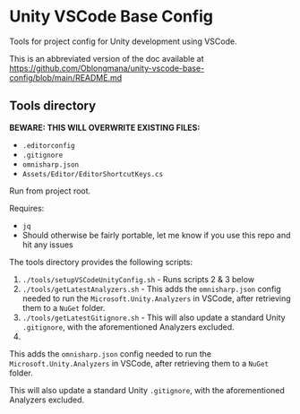 # Unity VSCode Base Config

Tools for project config for Unity development using VSCode.

This is an abbreviated version of the doc available at https://github.com/Oblongmana/unity-vscode-base-config/blob/main/README.md

## Tools directory

**BEWARE: THIS WILL OVERWRITE EXISTING FILES:**
 - `.editorconfig`
 - `.gitignore`
 - `omnisharp.json`
 - `Assets/Editor/EditorShortcutKeys.cs`

Run from project root.

Requires:
 - `jq`
 - Should otherwise be fairly portable, let me know if you use this repo and hit any issues

The tools directory provides the following scripts:
1. `./tools/setupVSCodeUnityConfig.sh` - Runs scripts 2 & 3 below
2. `./tools/getLatestAnalyzers.sh` - This adds the `omnisharp.json` config needed to run the `Microsoft.Unity.Analyzers` in VSCode, after retrieving them to a `NuGet` folder.
3. `./tools/getLatestGitignore.sh` - This will also update a standard Unity `.gitignore`, with the aforementioned Analyzers excluded.
4.

This adds the `omnisharp.json` config needed to run the `Microsoft.Unity.Analyzers` in VSCode, after retrieving them to a `NuGet` folder.

This will also update a standard Unity `.gitignore`, with the aforementioned Analyzers excluded.

